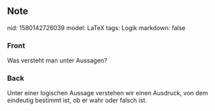 ## Note
nid: 1580142726039
model: LaTeX
tags: Logik
markdown: false

### Front
Was versteht man unter Aussagen?

### Back
Unter einer logischen Aussage verstehen wir einen Ausdruck, von dem
eindeutig bestimmt ist, ob er wahr oder falsch ist.
